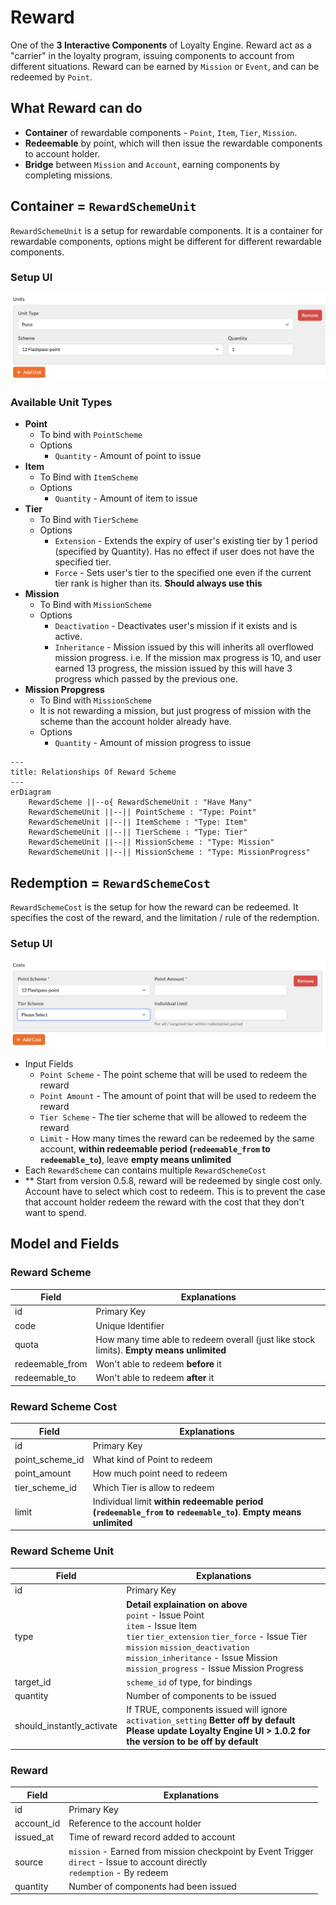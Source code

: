 # Reward
One of the **3 Interactive Components** of Loyalty Engine. Reward act as a "carrier" in the loyalty program, issuing components to account from different situations. Reward can be earned by `Mission` or `Event`, and can be redeemed by `Point`.

## What Reward can do
- **Container** of rewardable components - `Point`, `Item`, `Tier`, `Mission`.
- **Redeemable** by point, which will then issue the rewardable components to account holder.
- **Bridge** between `Mission` and `Account`, earning components by completing missions.

## Container = `RewardSchemeUnit`
`RewardSchemeUnit` is a setup for rewardable components. It is a container for rewardable components, options might be different for different rewardable components.

### Setup UI
![Loyalty Engine Setup UI For RewardSchemeUnit](../img/ui-for-setup-reward-scheme-unit.png)

### Available Unit Types
- **Point**
    - To bind with `PointScheme`
    - Options
        - `Quantity` - Amount of point to issue
- **Item**
    - To Bind with `ItemScheme`
    - Options
        - `Quantity` - Amount of item to issue
- **Tier**
    - To Bind with `TierScheme`
    - Options
        - `Extension` - Extends the expiry of user's existing tier by 1 period (specified by Quantity). Has no effect if user does not have the specified tier.
        - `Force` - Sets user's tier to the specified one even if the current tier rank is higher than its. **Should always use this**
- **Mission**
    - To Bind with `MissionScheme`
    - Options
        - `Deactivation` - Deactivates user's mission if it exists and is active.
        - `Inheritance` - Mission issued by this will inherits all overflowed mission progress. i.e. If the mission max progress is 10, and user earned 13 progress, the mission issued by this will have 3 progress which passed by the previous one.
- **Mission Propgress**
    - To Bind with `MissionScheme`
    - It is not rewarding a mission, but just progress of mission with the scheme than the account holder already have.
    - Options
        - `Quantity` - Amount of mission progress to issue

```mermaid
---
title: Relationships Of Reward Scheme
---
erDiagram
    RewardScheme ||--o{ RewardSchemeUnit : "Have Many"
    RewardSchemeUnit ||--|| PointScheme : "Type: Point"
    RewardSchemeUnit ||--|| ItemScheme : "Type: Item"
    RewardSchemeUnit ||--|| TierScheme : "Type: Tier"
    RewardSchemeUnit ||--|| MissionScheme : "Type: Mission"
    RewardSchemeUnit ||--|| MissionScheme : "Type: MissionProgress"
```

## Redemption = `RewardSchemeCost`
`RewardSchemeCost` is the setup for how the reward can be redeemed. It specifies the cost of the reward, and the limitation / rule of the redemption.

### Setup UI
![Loyalty Engine Setup UI For RewardSchemeCost](../img/ui-for-setup-reward-scheme-cost.png)
 - Input Fields
     - `Point Scheme` - The point scheme that will be used to redeem the reward
     - `Point Amount` - The amount of point that will be used to redeem the reward
     - `Tier Scheme` - The tier scheme that will be allowed to redeem the reward
     - `Limit` - How many times the reward can be redeemed by the same account, **within redeemable period (`redeemable_from` to `redeemable_to`)**, leave **empty means unlimited**
 - Each `RewardScheme` can contains multiple `RewardSchemeCost`
 - ** Start from version 0.5.8, reward will be redeemed by single cost only. Account have to select which cost to redeem. This is to prevent the case that account holder redeem the reward with the cost that they don't want to spend.

## Model and Fields

### Reward Scheme
|Field|Explanations|
|---|---|
|id|Primary Key|
|code|Unique Identifier|
|quota|How many time able to redeem overall (just like stock limits). **Empty means unlimited**|
|redeemable_from|Won't able to redeem **before** it|
|redeemable_to|Won't able to redeem **after** it|

### Reward Scheme Cost
|Field|Explanations|
|---|---|
|id|Primary Key|
|point_scheme_id|What kind of Point to redeem|
|point_amount|How much point need to redeem|
|tier_scheme_id|Which Tier is allow to redeem|
|limit|Individual limit **within redeemable period (`redeemable_from` to `redeemable_to`)**. **Empty means unlimited**|

### Reward Scheme Unit
|Field|Explanations|
|---|---|
|id|Primary Key|
|type|**Detail explaination on above** <br/>`point` - Issue Point <br/>`item` - Issue Item <br/>`tier` `tier_extension` `tier_force` - Issue Tier <br/>`mission` `mission_deactivation` `mission_inheritance` - Issue Mission <br/> `mission_progress` - Issue Mission Progress|
|target_id|`scheme_id` of type, for bindings|
|quantity|Number of components to be issued|
|should_instantly_activate|If TRUE, components issued will ignore `activation_setting` **Better off by default** **Please update Loyalty Engine UI > 1.0.2 for the version to be off by default** |

### Reward
|Field|Explanations|
|---|---|
|id|Primary Key|
|account_id|Reference to the account holder|
|issued_at|Time of reward record added to account|
|source|`mission` - Earned from mission checkpoint by Event Trigger<br/>`direct` - Issue to account directly <br/>`redemption` - By redeem<br/>|
|quantity|Number of components had been issued|